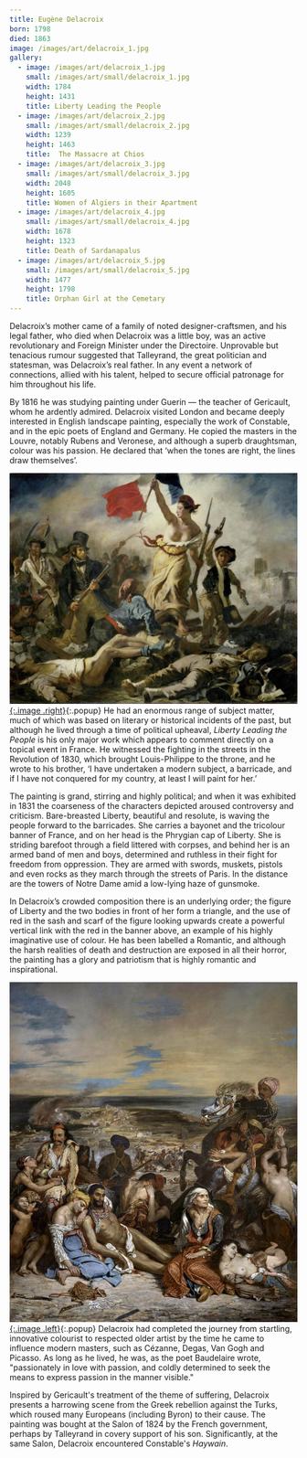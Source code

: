 ```yaml
---
title: Eugène Delacroix
born: 1798
died: 1863
image: /images/art/delacroix_1.jpg
gallery:
  - image: /images/art/delacroix_1.jpg
    small: /images/art/small/delacroix_1.jpg
    width: 1784
    height: 1431
    title: Liberty Leading the People
  - image: /images/art/delacroix_2.jpg
    small: /images/art/small/delacroix_2.jpg
    width: 1239
    height: 1463
    title:  The Massacre at Chios
  - image: /images/art/delacroix_3.jpg
    small: /images/art/small/delacroix_3.jpg
    width: 2048
    height: 1605
    title: Women of Algiers in their Apartment
  - image: /images/art/delacroix_4.jpg
    small: /images/art/small/delacroix_4.jpg
    width: 1678
    height: 1323
    title: Death of Sardanapalus
  - image: /images/art/delacroix_5.jpg
    small: /images/art/small/delacroix_5.jpg
    width: 1477
    height: 1798
    title: Orphan Girl at the Cemetary
---
```


Delacroix’s mother came of a family of noted designer-craftsmen, and his legal
father, who died when Delacroix was a little boy, was an active revolutionary
and Foreign Minister under the Directoire.  Unprovable but tenacious rumour
suggested that Talleyrand, the great politician and statesman, was Delacroix’s
real father. In any event a network of connections, allied with his talent,
helped to secure official patronage for him throughout his life.

By 1816 he was studying painting under Guerin &mdash; the teacher of Gericault, whom
he ardently admired. Delacroix visited London and became deeply interested in
English landscape painting, especially the work of Constable, and in the epic
poets of England and Germany.  He copied the masters in the Louvre, notably
Rubens and Veronese, and although a superb draughtsman, colour was his passion.
He declared that ‘when the tones are right, the lines draw themselves’.

[![Liberty Leading the People](/images/art/delacroix_1.jpg){:.image .right}](/images/art/delacroix_1.jpg){:.popup}
He had an enormous range of subject matter, much of which was based on literary
or historical incidents of the past, but although he lived through a time of
political upheaval, _Liberty Leading the People_ is his only major work which
appears to comment directly on a topical event in France. He witnessed the
fighting in the streets in the Revolution of 1830, which brought Louis-Philippe
to the throne, and he wrote to his brother, ‘I have undertaken a modern
subject, a barricade, and if I have not conquered for my country, at least I
will paint for her.’

The painting is grand, stirring and highly political; and when it was exhibited
in 1831 the coarseness of the characters depicted aroused controversy and
criticism. Bare-breasted Liberty, beautiful and resolute, is waving the people
forward to the barricades. She carries a bayonet and the tricolour banner of
France, and on her head is the Phrygian cap of Liberty. She is striding
barefoot through a field littered with corpses, and behind her is an armed band
of men and boys, determined and ruthless in their fight for freedom from
oppression. They are armed with swords, muskets, pistols and even rocks as they
march through the streets of Paris. In the distance are the towers of Notre
Dame amid a low-lying haze of gunsmoke.

In Delacroix’s crowded composition there is an underlying order; the figure of
Liberty and the two bodies in front of her form a triangle, and the use of red
in the sash and scarf of the figure looking upwards create a powerful vertical
link with the red in the banner above, an example of his highly imaginative use
of colour. He has been labelled a Romantic, and although the harsh realities of
death and destruction are exposed in all their horror, the painting has a glory
and patriotism that is highly romantic and inspirational.

[![The Massacre at Chios](/images/art/delacroix_2.jpg){:.image .left}](/images/art/delacroix_2.jpg){:.popup}
Delacroix had completed the journey from startling, innovative colourist to
respected older artist by the time he came to influence modern masters, such as
Cézanne, Degas, Van Gogh and Picasso. As long as he lived, he was, as the poet
Baudelaire wrote, "passionately in love with passion, and coldly determined to
seek the means to express passion in the manner visible."

Inspired by Gericault's treatment of the theme of suffering, Delacroix presents
a harrowing scene from the Greek rebellion against the Turks, which roused many
Europeans (including Byron) to their cause. The painting was bought at the
Salon of 1824 by the French government, perhaps by Talleyrand in covery support
of his son. Significantly, at the same Salon, Delacroix encountered Constable's
_Haywain_.
